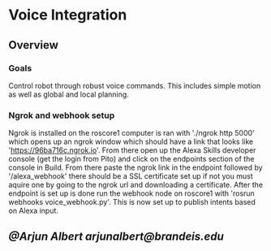 # Voice Integration

## Overview

### Goals

Control robot through robust voice commands. This includes simple motion as well as global and local planning.

### Ngrok and webhook setup

Ngrok is installed on the roscore1 computer is ran with './ngrok http 5000' which opens up an ngrok window which should have a link that looks like 'https://96ba716c.ngrok.io'. From there open up the Alexa Skills developer console (get the login from Pito) and click on the endpoints section of the console in Build. From there paste the ngrok link in the endpoint followed by '/alexa_webhook' there should be a SSL certificate set up if not you must aquire one by going to the ngrok url and downloading a certificate. After the endpoint is set up is done run the webhook node on roscore1 with 'rosrun webhooks voice_webhook.py'. This is now set up to publish intents based on Alexa input.

## _@Arjun Albert arjunalbert@brandeis.edu_
